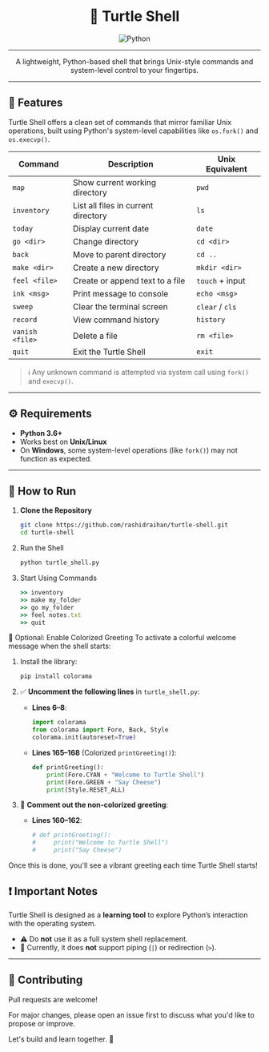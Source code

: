 <h1 align="center">🐢 Turtle Shell</h1>
<p align="center">
  <img src="https://img.shields.io/badge/language-python-blue?logo=python&logoColor=white&style=for-the-badge" alt="Python">
</p>

---

<p align="center">
  A lightweight, Python-based shell that brings Unix-style commands and system-level control to your fingertips.
</p>

---

## 📌 Features

Turtle Shell offers a clean set of commands that mirror familiar Unix operations, built using Python's system-level capabilities like `os.fork()` and `os.execvp()`.

| Command           | Description                          | Unix Equivalent     |
|-------------------|--------------------------------------|---------------------|
| `map`             | Show current working directory        | `pwd`               |
| `inventory`       | List all files in current directory   | `ls`                |
| `today`           | Display current date                  | `date`              |
| `go <dir>`        | Change directory                      | `cd <dir>`          |
| `back`            | Move to parent directory              | `cd ..`             |
| `make <dir>`      | Create a new directory                | `mkdir <dir>`       |
| `feel <file>`     | Create or append text to a file       | `touch` + input     |
| `ink <msg>`       | Print message to console              | `echo <msg>`        |
| `sweep`           | Clear the terminal screen             | `clear` / `cls`     |
| `record`          | View command history                  | `history`           |
| `vanish <file>`   | Delete a file                         | `rm <file>`         |
| `quit`            | Exit the Turtle Shell                 | `exit`              |

> ℹ️ Any unknown command is attempted via system call using `fork()` and `execvp()`.

---

## ⚙️ Requirements

- **Python 3.6+**
- Works best on **Unix/Linux**
- On **Windows**, some system-level operations (like `fork()`) may not function as expected.

---

## 🚀 How to Run

1. **Clone the Repository**
   ```bash
   git clone https://github.com/rashidraihan/turtle-shell.git 
   cd turtle-shell

2. Run the Shell
   ```bash
   python turtle_shell.py
3. Start Using Commands
   ```ruby
   >> inventory
   >> make my_folder
   >> go my_folder
   >> feel notes.txt
   >> quit
   
 🎨 Optional: Enable Colorized Greeting
 To activate a colorful welcome message when the shell starts:
 
 1. Install the library:
    ```bash
    pip install colorama
    
2. ✅ **Uncomment the following lines** in `turtle_shell.py`:
   - **Lines 6–8**:
     ```python
     import colorama
     from colorama import Fore, Back, Style
     colorama.init(autoreset=True)
     ```
   - **Lines 165–168** (Colorized `printGreeting()`):
     ```python
     def printGreeting():
         print(Fore.CYAN + "Welcome to Turtle Shell")
         print(Fore.GREEN + "Say Cheese")
         print(Style.RESET_ALL)
     ```

3. 🛑 **Comment out the non-colorized greeting**:
   - **Lines 160–162**:
     ```python
     # def printGreeting():
     #     print("Welcome to Turtle Shell")
     #     print("Say Cheese")
     ```

Once this is done, you'll see a vibrant greeting each time Turtle Shell starts!

## ❗ Important Notes

Turtle Shell is designed as a **learning tool** to explore Python’s interaction with the operating system.

- ⚠️ Do **not** use it as a full system shell replacement.
- 🚫 Currently, it does **not** support piping (`|`) or redirection (`>`).

---

## 🤝 Contributing

Pull requests are welcome!

For major changes, please open an issue first to discuss what you'd like to propose or improve.

Let's build and learn together. 🐢

